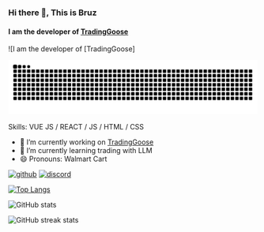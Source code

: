 ### Hi there 👋, This is Bruz
#### I am the developer of [TradingGoose](https://trading-goose.github.io)
![I am the developer of [TradingGoose]

<picture>
  <source media="(prefers-color-scheme: dark)" srcset="https://raw.githubusercontent.com/bwj2310/bwj2310/output/github-contribution-grid-snake-dark.svg">
  <source media="(prefers-color-scheme: light)" srcset="https://raw.githubusercontent.com/bwj2310/bwj2310/output/github-contribution-grid-snake.svg">
  <img alt="github contribution grid snake animation" src="https://raw.githubusercontent.com/bwj2310/bwj2310/output/github-contribution-grid-snake.svg">
</picture>

Skills: VUE JS / REACT / JS / HTML / CSS

- 🔭 I’m currently working on [TradingGoose](https://trading-goose.github.io) 
- 🌱 I’m currently learning trading with LLM 
- 😄 Pronouns: Walmart Cart 


[<img src='https://cdn.jsdelivr.net/npm/simple-icons@3.0.1/icons/github.svg' alt='github' height='40'>](https://github.com/bwj2310)  [<img src='https://cdn.jsdelivr.net/npm/simple-icons@3.0.1/icons/discord.svg' alt='discord' height='40'>](bruz.wj)  

[![Top Langs](https://github-readme-stats.vercel.app/api/top-langs/?username=bwj2310)](https://github.com/anuraghazra/github-readme-stats)

![GitHub stats](https://github-readme-stats.vercel.app/api?username=bwj2310&show_icons=true)  

![GitHub streak stats](https://streak-stats.demolab.com/?user=bwj2310)  

